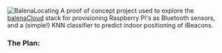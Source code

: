 ![BalenaLocating](https://i.ibb.co/svRSnf7/logo.png)
A proof of concept project used to explore the [balenaCloud](https://www.balena.io/cloud/) stack for provisioning Raspberry Pi's as Bluetooth sensors, and a (simple!) KNN classifier to predict indoor positioning of iBeacons.

### The Plan:

<!--stackedit_data:
eyJoaXN0b3J5IjpbNTcyNzA3NzUwLDE5Nzc1NjA1NzAsMTk0OT
kwODAyMiwxMzE3NDcwODEzLDQ4NjIzOTA3NSwtMTUzNjUzMDU4
NF19
-->